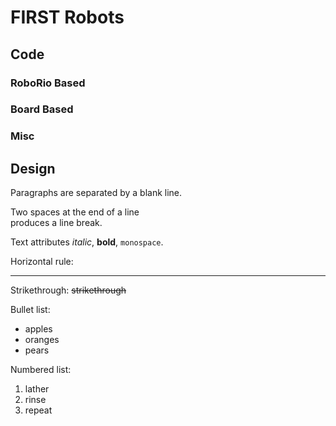 # FIRST Robots

Code
-----------
### RoboRio Based
### Board Based
### Misc


Design
-----------



Paragraphs are separated
by a blank line.

Two spaces at the end of a line  
produces a line break.



 Text attributes _italic_, 
**bold**, `monospace`.

Horizontal rule:

---

Strikethrough:
~~strikethrough~~

Bullet list:

  * apples
  * oranges
  * pears

Numbered list:

  1. lather
  2. rinse
  3. repeat
